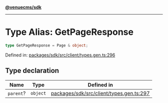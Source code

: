 [**@venuecms/sdk**](../Index.md)

***

# Type Alias: GetPageResponse

```ts
type GetPageResponse = Page & object;
```

Defined in: [packages/sdk/src/client/types.gen.ts:296](https://github.com/venuecms/sdk/blob/fbf02bcc9fd4a34da75d81536c54bdc995edf6c4/packages/sdk/src/client/types.gen.ts#L296)

## Type declaration

| Name | Type | Defined in |
| ------ | ------ | ------ |
| `parent`? | `object` | [packages/sdk/src/client/types.gen.ts:297](https://github.com/venuecms/sdk/blob/fbf02bcc9fd4a34da75d81536c54bdc995edf6c4/packages/sdk/src/client/types.gen.ts#L297) |
